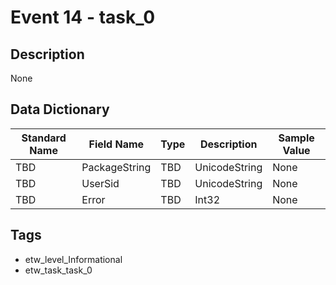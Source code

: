 # Event 14 - task_0

## Description
None

## Data Dictionary
|Standard Name|Field Name|Type|Description|Sample Value|
|---|---|---|---|---|
|TBD|PackageString|TBD|UnicodeString|None|None|
|TBD|UserSid|TBD|UnicodeString|None|None|
|TBD|Error|TBD|Int32|None|None|

## Tags
* etw_level_Informational
* etw_task_task_0